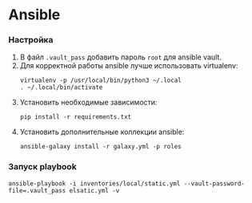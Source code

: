 # Ansible

### Настройка
1. В файл `.vault_pass` добавить пароль `root` для ansible vault.
1. Для корректной работы ansible лучше использовать virtualenv:
    ```shell script
    virtualenv -p /usr/local/bin/python3 ~/.local
    . ~/.local/bin/activate
    ```
1. Установить необходимые зависимости:
    ```shell script
    pip install -r requirements.txt
    ```
1. Установить дополнительные коллекции ansible:
    ```shell script
    ansible-galaxy install -r galaxy.yml -p roles
    ```
   
### Запуск playbook
```shell script
ansible-playbook -i inventories/local/static.yml --vault-password-file=.vault_pass elsatic.yml -v
```